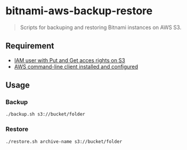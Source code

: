 # bitnami-aws-backup-restore
> Scripts for backuping and restoring Bitnami instances on AWS S3.

## Requirement
- [IAM user with Put and Get acces rights on S3](http://blogs.aws.amazon.com/security/post/Tx3VRSWZ6B3SHAV/Writing-IAM-Policies-How-to-grant-access-to-an-Amazon-S3-bucket)
- [AWS command-line client installed and configured](http://docs.aws.amazon.com/cli/latest/userguide/cli-chap-getting-set-up.html)

## Usage
### Backup
```./backup.sh s3://bucket/folder```
### Restore
```./restore.sh archive-name s3://bucket/folder```
